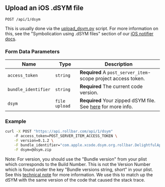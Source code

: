 ## Upload an iOS .dSYM file

	POST /api/1/dsym

This is usually done via the [upload_dsym.py](https://raw.githubusercontent.com/rollbar/rollbar-ios/master/upload_dsym.py) script. For more information on this, see the "Symbolication using .dSYM files" section of our [iOS notifier docs](https://rollbar.com/docs/notifier/rollbar-ios/).

### Form Data Parameters

Name | Type | Description
-----|------|-------------
`access_token`|`string`|**Required** A `post_server_item`-scope project access token.
`bundle_identifier`|`string`|**Required** The current code version.
`dsym`|`file upload`|**Required** Your zipped dSYM file. See [here](https://raw.githubusercontent.com/rollbar/rollbar-ios/master/upload_dsym.py) for more info.

### Example

```bash
curl -X POST "https://api.rollbar.com/api/1/dsym"
	-F access_token=POST_SERVER_ITEM_ACCESS_TOKEN \
	-F version=0.1.2 \
	-F bundle_identifier="com.apple.xcode.dsym.org.rollbar.DelightfulApp" \
	-F dsym=@dsym.zip
```
Note: For version, you should use the "Bundle version" from your plist which corresponds to the Build Number. This is not the Version Number which is found under the key "Bundle versions string, short" in your plist. See this [technical note](https://developer.apple.com/library/content/technotes/tn2420/_index.html) for more information.
We use this to match up the dSYM with the same version of the code that caused the stack trace.